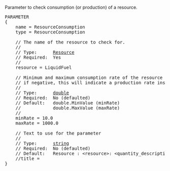 Parameter to check consumption (or production) of a resource.

<pre>
PARAMETER
{
    name = ResourceConsumption
    type = ResourceConsumption

    // The name of the resource to check for.
    //
    // Type:      <a href="Resource-Type">Resource</a>
    // Required:  Yes
    //
    resource = LiquidFuel

    // Minimum and maximum consumption rate of the resource required.  Note that
    // if negative, this will indicate a production rate instead.
    //
    // Type:      <a href="Numeric-Type">double</a>
    // Required:  No (defaulted)
    // Default:   double.MinValue (minRate)
    //            double.MaxValue (maxRate)
    //
    minRate = 10.0
    maxRate = 1000.0

    // Text to use for the parameter
    //
    // Type:      <a href="String-Type">string</a>
    // Required:  No (defaulted)
    // Default:   Resource <Consumption/Production>: &lt;resource&gt;: &lt;quantity_description&gt;
    //title =
}
</pre>
